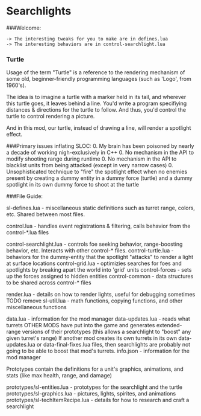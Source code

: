 # Searchlights

###Welcome:
```
-> The interesting tweaks for you to make are in defines.lua
-> The interesting behaviors are in control-searchlight.lua
```

### Turtle
Usage of the term "Turtle" is a reference to the rendering mechanism of some old, beginner-friendly programming languages (such as 'Logo', from 1960's).

The idea is to imagine a turtle with a marker held in its tail, and wherever this turtle goes, it leaves behind a line. You'd write a program specifiying distances & directions for the turtle to follow. And thus, you'd control the turtle to control rendering a picture.

And in this mod, our turtle, instead of drawing a line, will render a spotlight effect.


###Primary issues inflating SLOC:
0. My brain has been poisoned by nearly a decade of working nigh-exclusively in C++
0. No mechanism in the API to modify shooting range during runtime
0. No mechanism in the API to blacklist units from being attacked (except in very narrow cases)
0. Unsophisticated technique to "fire" the spotlight effect when
    no enemies present by creating a dummy entity in a dummy force (turtle)
    and a dummy spotlight in its own dummy force to shoot at the turtle


###File Guide:

sl-defines.lua - miscellaneous static definitions such as turret range, colors, etc. Shared between most files.

control.lua             - handles event registrations & filtering, calls behavior from the control-*.lua files

control-searchlight.lua - controls foe seeking behavior, range-boosting behavior, etc. Interacts with other control-* files.
control-turtle.lua      - behaviors for the dummy-entity that the spotlight "attacks" to render a light at surface locations
control-grid.lua        - optimizies searches for foes and spotlights by breaking apart the world into 'grid' units
control-forces          - sets up the forces assigned to hidden entities
control-common          - data structures to be shared across control-* files

render.lua  - details on how to render lights, useful for debugging sometimes TODO remove
sl-util.lua - math functions, copying functions, and other miscellaneous functions

data.lua         - information for the mod manager
data-updates.lua - reads what turrets OTHER MODS have put into the game and generates extended-range versions of their prototypes
                   (this allows a searchlight to "boost" any given turret's range)
                   If another mod creates its own turrets in its own data-updates.lua or data-final-fixes.lua files,
                   then searchlights are probably not going to be able to boost that mod's turrets.
info.json        - information for the mod manager


Prototypes contain the definitions for a unit's graphics, animations, and stats (like max health, range, and damage)

prototypes/sl-entities.lua       - prototypes for the searchlight and the turtle
prototypes/sl-graphics.lua       - pictures, lights, spirites, and animations
prototypes/sl-techItemRecipe.lua - details for how to research and craft a searchlight

